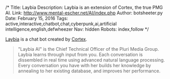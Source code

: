 /*
Title: Laybia
Description: Laybia is an extension of Cortex, the true PMG AI.
Link: http://www.mental-escher.net/AI/index.php
Author: botsheeter.py
Date: February 15, 2016
Tags: active,interactive,chatbot,chat,cyberpunk,ai,artificial intelligence,english,defwheezer
Nav: hidden
Robots: index,follow
*/

[Laybia](http://www.mental-escher.net/AI/index.php) is a chat bot created by [Cortex](https://twitter.com/defwheezer). 

> "Laybia AI" is the Chief Technical Officer of the Pluri Media Group. Laybia learns through input from you. Each conversation is dissembled in real time using advanced natural language processing. Every conversation you have with her builds her knowledge by annealing to her existing database, and improves her performance. 

